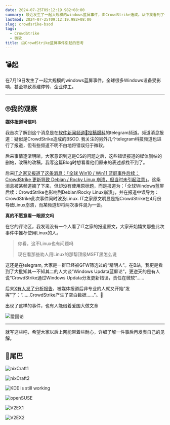 ```yaml
---
date: 2024-07-25T09:12:19.982+08:00
summary: 最近发生了一起大规模的windows蓝屏事件，由CrowdStrike造成。从中我看到了一些有趣的现象。
lastmod: 2024-07-25T09:12:19.982+08:00
slug: crowdsrike-bsod
tags:
  - CrowdStrike
  - 微软
title: 由CrowdStrike蓝屏事件引起的思考
---
```

## 💣起

在7月19日发生了一起大规模的windows蓝屏事件。全球很多Windows设备受影响，甚至导致基建停转、企业停工。

---

## 🙄我的观察

**媒体报道可信吗**

我首次了解到这个消息是在[软件新闻频道📮投稿爆料](https://t.me/zaihuapd)的telegram频道。频道消息报道：疑似是CrowdStrike造成的BSOD. 我关注的另外几个telegram科技频道也进行了报道，但有些频道不明不白地将错误归于微软。

后来事情逐渐明晰，大家意识到这是CS的问题之后，这些错误报道的媒体删帖的删帖，改稿的改稿，我写这篇Blog时想看看他们原来的表述都找不到了。

后来[IT之家又报道了这条消息：「全球 Win10 / Win11 蓝屏事件后续：CrowdStrike 更新导致 Debian / Rocky Linux 崩溃，但当时未引起注意」](https://www.ithome.com/0/783/099.htm)。这条消息被某频道摘了下来，但却没有使用原标题，而是报道为：「全球Windows蓝屏后续：CrowdStrike也影响到Debian/Rocky Linux崩溃」，并在报道中误导为：CrowdStrike此次事件同时波及Linux. IT之家原文明显是指CrowdStrike在4月份导致Linux崩溃，而某频道却将两次事件混为一谈。

**真的不愿意看一眼原文吗**

在它的评论区，我发现没有一个人看了IT之家的报道原文，大家开始嬉笑那些此次事件中推荐使用Linux的人。

> 你看，这不Linux也有问题吗
>
> 现在看那些劝人用Linux的那帮顶级MSFT黑怎么说

这还是在telegram, 大家是一群已经被GFW筛选过的“精明人”。在B站，我更是看到了大批知其一不知其二的人大谈“Windows Updata蓝屏论”，更逆天的是有人说“CrowdStrike通过Windows Updata分发更新错误，责任在微软”......

后来[X有人发了分析报告](https://x.com/Perpetualmaniac/status/1814376668095754753)，被媒体报道后非专业的人就又开始“发挥”了：“......CrowdStrike产生了空白数据......”。🤣

出现了这样的事件，也有人能借着爱国大做文章

![爱国论](https://maxlen727.github.io/picx-images-hosting/图片.86txynk835.webp)

---

就写这些吧，希望大家以后上网能带着些耐心，详细了解一件事后再发表自己的见解。

## 🌱尾巴

![nixCraft1](https://gcore.jsdelivr.net/gh/maxlen727/picx-images-hosting@master/Qexo/24/7/image_6b0ba2f753f4073a9f835535b80b7a4e.png)

![nixCraft2](https://gcore.jsdelivr.net/gh/maxlen727/picx-images-hosting@master/Qexo/24/7/image_dec588579cbfde4f7cc3dece6768573c.png)

![KDE is still working](https://gcore.jsdelivr.net/gh/maxlen727/picx-images-hosting@master/Qexo/24/7/image_7ea27b2e4073fc5b52db346f937c07f0.png)

![openSUSE](https://gcore.jsdelivr.net/gh/maxlen727/picx-images-hosting@master/Qexo/24/7/image_7788f21ad5b87a569c7f67ef11436a82.png)

![V2EX1](https://gcore.jsdelivr.net/gh/maxlen727/picx-images-hosting@master/Qexo/24/7/image_729d2225c1b6481729ad35095522b54a.png)

![V2EX2](https://gcore.jsdelivr.net/gh/maxlen727/picx-images-hosting@master/Qexo/24/7/image_64655605df55cedeb4686fba966c0b2b.png)
